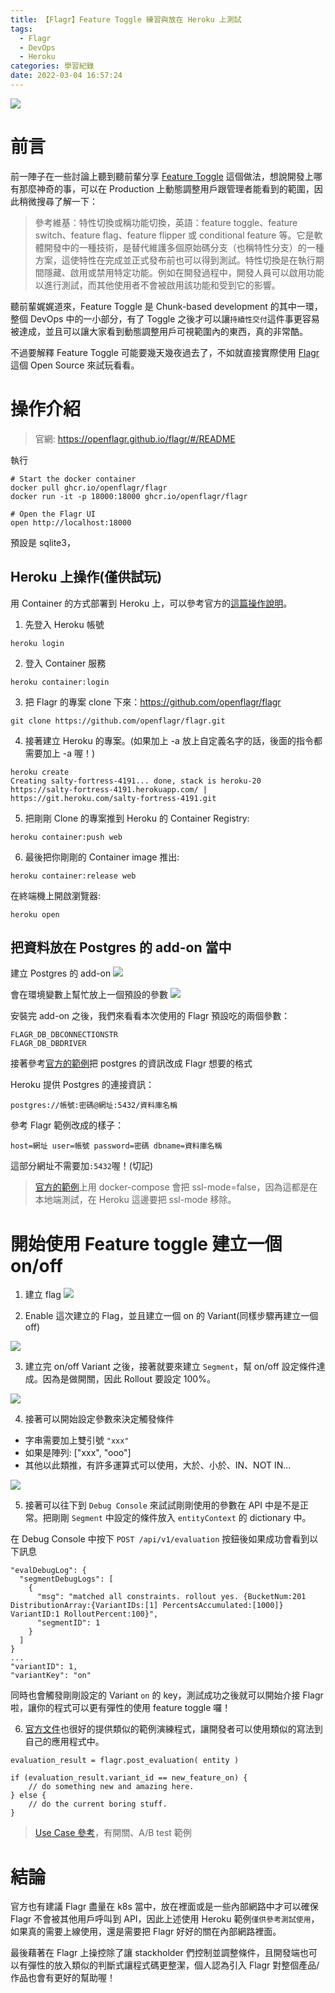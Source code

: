 ```yaml
---
title: 【Flagr】Feature Toggle 練習與放在 Heroku 上測試
tags:
  - Flagr
  - DevOps
  - Heroku
categories: 學習紀錄
date: 2022-03-04 16:57:24
---
```



![](https://nijialin.com/images/2022/)

# 前言

前一陣子在一些討論上聽到聽前輩分享 [Feature Toggle](https://zh.wikipedia.org/wiki/%E7%89%B9%E6%80%A7%E5%88%87%E6%8D%A2) 這個做法，想說開發上哪有那麼神奇的事，可以在 Production 上動態調整用戶跟管理者能看到的範圍，因此稍微搜尋了解一下：

<!-- more -->

> 參考維基：特性切換或稱功能切換，英語：feature toggle、feature switch、feature flag、feature flipper 或 conditional feature 等。它是軟體開發中的一種技術，是替代維護多個原始碼分支（也稱特性分支）的一種方案，這使特性在完成並正式發布前也可以得到測試。特性切換是在執行期間隱藏、啟用或禁用特定功能。例如在開發過程中，開發人員可以啟用功能以進行測試，而其他使用者不會被啟用該功能和受到它的影響。

聽前輩娓娓道來，Feature Toggle 是 Chunk-based development 的其中一環，整個 DevOps 中的一小部分，有了 Toggle 之後才可以讓`持續性交付`這件事更容易被達成，並且可以讓大家看到動態調整用戶可視範圍內的東西，真的非常酷。

不過要解釋 Feature Toggle 可能要幾天幾夜過去了，不如就直接實際使用 [Flagr](https://openflagr.github.io/flagr/#/README) 這個 Open Source 來試玩看看。

# 操作介紹

> 官網: https://openflagr.github.io/flagr/#/README

執行

```
# Start the docker container
docker pull ghcr.io/openflagr/flagr
docker run -it -p 18000:18000 ghcr.io/openflagr/flagr

# Open the Flagr UI
open http://localhost:18000
```

預設是 sqlite3，

## Heroku 上操作(僅供試玩)

用 Container 的方式部署到 Heroku 上，可以參考官方的[這篇操作說明](https://devcenter.heroku.com/articles/container-registry-and-runtime)。

1. 先登入 Heroku 帳號

```
heroku login
```

2. 登入 Container 服務

```
heroku container:login
```

3. 把 Flagr 的專案 clone 下來：https://github.com/openflagr/flagr

```
git clone https://github.com/openflagr/flagr.git
```

4. 接著建立 Heroku 的專案。(如果加上 -a 放上自定義名字的話，後面的指令都需要加上 -a 喔！)

```
heroku create
Creating salty-fortress-4191... done, stack is heroku-20
https://salty-fortress-4191.herokuapp.com/ | https://git.heroku.com/salty-fortress-4191.git
```

5. 把剛剛 Clone 的專案推到 Heroku 的 Container Registry:

```
heroku container:push web
```

6. 最後把你剛剛的 Container image 推出:

```
heroku container:release web
```

在終端機上開啟瀏覽器:

```
heroku open
```

## 把資料放在 Postgres 的 add-on 當中

建立 Postgres 的 add-on
![](https://nijialin.com/images/2022/flagr/1.png)

會在環境變數上幫忙放上一個預設的參數
![](https://nijialin.com/images/2022/flagr/2.png)

安裝完 add-on 之後，我們來看看本次使用的 Flagr 預設吃的兩個參數：

```
FLAGR_DB_DBCONNECTIONSTR
FLAGR_DB_DBDRIVER
```

接著參考[官方的範例](https://github.com/checkr/flagr/blob/master/integration_tests/docker-compose.yml)把 postgres 的資訊改成 Flagr 想要的格式

Heroku 提供 Postgres 的連接資訊：

```
postgres://帳號:密碼@網址:5432/資料庫名稱
```

參考 Flagr 範例改成的樣子：

```
host=網址 user=帳號 password=密碼 dbname=資料庫名稱
```

這部分網址不需要加`:5432`喔！(切記)

> [官方的範例](https://github.com/checkr/flagr/blob/master/integration_tests/docker-compose.yml)上用 docker-compose 會把 ssl-mode=false，因為這都是在本地端測試，在 Heroku 這邊要把 ssl-mode 移除。

# 開始使用 Feature toggle 建立一個 on/off

1. 建立 flag
   ![](https://nijialin.com/images/2022/flagr/f1.png)

2. Enable 這次建立的 Flag，並且建立一個 on 的 Variant(同樣步驟再建立一個 off)

![](https://nijialin.com/images/2022/flagr/f2.png)

3. 建立完 on/off Variant 之後，接著就要來建立 `Segment`，幫 on/off 設定條件達成。因為是做開關，因此 Rollout 要設定 100%。

![](https://nijialin.com/images/2022/flagr/f3.png)

4. 接著可以開始設定參數來決定觸發條件

- 字串需要加上雙引號 `"xxx"`
- 如果是陣列: ["xxx", "ooo"]
- 其他以此類推，有許多運算式可以使用，大於、小於、IN、NOT IN...

![](https://nijialin.com/images/2022/flagr/f3.png)

5. 接著可以往下到 `Debug Console` 來試試剛剛使用的參數在 API 中是不是正常。把剛剛 `Segment` 中設定的條件放入 `entityContext` 的 dictionary 中。

在 Debug Console 中按下 `POST /api/v1/evaluation` 按鈕後如果成功會看到以下訊息

```
"evalDebugLog": {
  "segmentDebugLogs": [
    {
      "msg": "matched all constraints. rollout yes. {BucketNum:201 DistributionArray:{VariantIDs:[1] PercentsAccumulated:[1000]} VariantID:1 RolloutPercent:100}",
      "segmentID": 1
    }
  ]
}
...
"variantID": 1,
"variantKey": "on"
```

同時也會觸發剛剛設定的 Variant `on` 的 key，測試成功之後就可以開始介接 Flagr 啦，讓你的程式可以更有彈性的使用 feature toggle 囉！

6. [官方文件](https://openflagr.github.io/flagr/#/flagr_use_cases)也很好的提供類似的範例演練程式，讓開發者可以使用類似的寫法到自己的應用程式中。

```
evaluation_result = flagr.post_evaluation( entity )

if (evaluation_result.variant_id == new_feature_on) {
    // do something new and amazing here.
} else {
    // do the current boring stuff.
}
```

> [Use Case 參考](https://openflagr.github.io/flagr/#/flagr_use_cases)，有開關、A/B test 範例

# 結論

官方也有建議 Flagr 盡量在 k8s 當中，放在裡面或是一些內部網路中才可以確保 Flagr 不會被其他用戶呼叫到 API，因此上述使用 Heroku 範例`僅供參考測試使用`，如果真的需要上線使用，還是需要把 Flagr 好好的關在內部網路裡面。

最後藉著在 Flagr 上操控除了讓 stackholder 們控制並調整條件，且開發端也可以有彈性的放入類似的判斷式讓程式碼更整潔，個人認為引入 Flagr 對整個產品/作品也會有更好的幫助喔！
